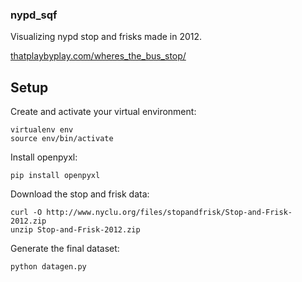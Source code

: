 ### nypd_sqf

Visualizing nypd stop and frisks made in 2012.

[thatplaybyplay.com/wheres_the_bus_stop/](http://thatplaybyplay.com/wheres_the_bus_stop/ "Where's the Bus Stop?")

## Setup

Create and activate your virtual environment:
```
virtualenv env
source env/bin/activate
```

Install openpyxl:
```
pip install openpyxl
```

Download the stop and frisk data:
```
curl -O http://www.nyclu.org/files/stopandfrisk/Stop-and-Frisk-2012.zip
unzip Stop-and-Frisk-2012.zip
```

Generate the final dataset:
```
python datagen.py
```
